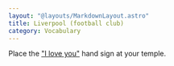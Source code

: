 ```yaml
---
layout: "@layouts/MarkdownLayout.astro"
title: Liverpool (football club)
category: Vocabulary
---
```


Place the ["I love you"](./i-love-you) hand sign at your temple.
